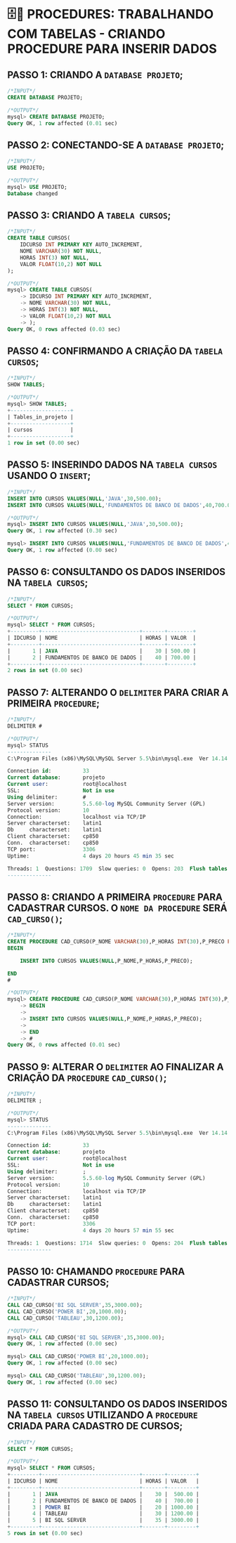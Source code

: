 # 🗄🎲 **PROCEDURES: TRABALHANDO COM TABELAS - CRIANDO PROCEDURE PARA INSERIR DADOS**


## **PASSO 1:** CRIANDO A `DATABASE PROJETO`;
```SQL
/*INPUT*/
CREATE DATABASE PROJETO;

/*OUTPUT*/
mysql> CREATE DATABASE PROJETO;
Query OK, 1 row affected (0.01 sec)
```

## **PASSO 2:** CONECTANDO-SE A `DATABASE PROJETO`;
```SQL
/*INPUT*/
USE PROJETO;

/*OUTPUT*/
mysql> USE PROJETO;
Database changed
```

## **PASSO 3:** CRIANDO A `TABELA CURSOS`;
```SQL
/*INPUT*/
CREATE TABLE CURSOS(
	IDCURSO INT PRIMARY KEY AUTO_INCREMENT,
	NOME VARCHAR(30) NOT NULL,
	HORAS INT(3) NOT NULL,
	VALOR FLOAT(10,2) NOT NULL
);

/*OUTPUT*/
mysql> CREATE TABLE CURSOS(
    -> IDCURSO INT PRIMARY KEY AUTO_INCREMENT,
    -> NOME VARCHAR(30) NOT NULL,
    -> HORAS INT(3) NOT NULL,
    -> VALOR FLOAT(10,2) NOT NULL
    -> );
Query OK, 0 rows affected (0.03 sec)
```

## **PASSO 4:** CONFIRMANDO A CRIAÇÃO DA `TABELA CURSOS`;
```SQL
/*INPUT*/
SHOW TABLES;

/*OUTPUT*/
mysql> SHOW TABLES;
+-------------------+
| Tables_in_projeto |
+-------------------+
| cursos            |
+-------------------+
1 row in set (0.00 sec)
```

## **PASSO 5:** INSERINDO DADOS NA `TABELA CURSOS` USANDO O `INSERT`;
```SQL
/*INPUT*/
INSERT INTO CURSOS VALUES(NULL,'JAVA',30,500.00);
INSERT INTO CURSOS VALUES(NULL,'FUNDAMENTOS DE BANCO DE DADOS',40,700.00);

/*OUTPUT*/
mysql> INSERT INTO CURSOS VALUES(NULL,'JAVA',30,500.00);
Query OK, 1 row affected (0.30 sec)

mysql> INSERT INTO CURSOS VALUES(NULL,'FUNDAMENTOS DE BANCO DE DADOS',40,700.00);
Query OK, 1 row affected (0.00 sec)
```


## **PASSO 6:** CONSULTANDO OS DADOS INSERIDOS NA `TABELA CURSOS`;
```SQL
/*INPUT*/
SELECT * FROM CURSOS;

/*OUTPUT*/
mysql> SELECT * FROM CURSOS;
+---------+-------------------------------+-------+--------+
| IDCURSO | NOME                          | HORAS | VALOR  |
+---------+-------------------------------+-------+--------+
|       1 | JAVA                          |    30 | 500.00 |
|       2 | FUNDAMENTOS DE BANCO DE DADOS |    40 | 700.00 |
+---------+-------------------------------+-------+--------+
2 rows in set (0.00 sec)
```


## **PASSO 7:** ALTERANDO O `DELIMITER` PARA CRIAR A PRIMEIRA `PROCEDURE`;
```SQL
/*INPUT*/
DELIMITER #

/*OUTPUT*/
mysql> STATUS
--------------
C:\Program Files (x86)\MySQL\MySQL Server 5.5\bin\mysql.exe  Ver 14.14 Distrib 5.5.60, for Win32 (AMD64)

Connection id:          33
Current database:       projeto
Current user:           root@localhost
SSL:                    Not in use
Using delimiter:        #
Server version:         5.5.60-log MySQL Community Server (GPL)
Protocol version:       10
Connection:             localhost via TCP/IP
Server characterset:    latin1
Db     characterset:    latin1
Client characterset:    cp850
Conn.  characterset:    cp850
TCP port:               3306
Uptime:                 4 days 20 hours 45 min 35 sec

Threads: 1  Questions: 1709  Slow queries: 0  Opens: 203  Flush tables: 1  Open tables: 0  Queries per second avg: 0.004
--------------
```


## **PASSO 8:** CRIANDO A PRIMEIRA `PROCEDURE` PARA CADASTRAR CURSOS. O `NOME DA PROCEDURE` SERÁ `CAD_CURSO()`;
```SQL
/*INPUT*/
CREATE PROCEDURE CAD_CURSO(P_NOME VARCHAR(30),P_HORAS INT(30),P_PRECO FLOAT(10,2))
BEGIN

	INSERT INTO CURSOS VALUES(NULL,P_NOME,P_HORAS,P_PRECO);

END
#

/*OUTPUT*/
mysql> CREATE PROCEDURE CAD_CURSO(P_NOME VARCHAR(30),P_HORAS INT(30),P_PRECO FLOAT(10,2))
    -> BEGIN
    ->
    -> INSERT INTO CURSOS VALUES(NULL,P_NOME,P_HORAS,P_PRECO);
    ->
    -> END
    -> #
Query OK, 0 rows affected (0.01 sec)
```


## **PASSO 9:** ALTERAR O `DELIMITER` AO FINALIZAR A CRIAÇÃO DA `PROCEDURE` `CAD_CURSO()`;
```SQL
/*INPUT*/
DELIMITER ;

/*OUTPUT*/
mysql> STATUS
--------------
C:\Program Files (x86)\MySQL\MySQL Server 5.5\bin\mysql.exe  Ver 14.14 Distrib 5.5.60, for Win32 (AMD64)

Connection id:          33
Current database:       projeto
Current user:           root@localhost
SSL:                    Not in use
Using delimiter:        ;
Server version:         5.5.60-log MySQL Community Server (GPL)
Protocol version:       10
Connection:             localhost via TCP/IP
Server characterset:    latin1
Db     characterset:    latin1
Client characterset:    cp850
Conn.  characterset:    cp850
TCP port:               3306
Uptime:                 4 days 20 hours 57 min 55 sec

Threads: 1  Questions: 1714  Slow queries: 0  Opens: 204  Flush tables: 1  Open tables: 1  Queries per second avg: 0.004
--------------
```


## **PASSO 10:** CHAMANDO `PROCEDURE` PARA CADASTRAR CURSOS;
```SQL
/*INPUT*/
CALL CAD_CURSO('BI SQL SERVER',35,3000.00);
CALL CAD_CURSO('POWER BI',20,1000.00);
CALL CAD_CURSO('TABLEAU',30,1200.00);

/*OUTPUT*/
mysql> CALL CAD_CURSO('BI SQL SERVER',35,3000.00);
Query OK, 1 row affected (0.00 sec)

mysql> CALL CAD_CURSO('POWER BI',20,1000.00);
Query OK, 1 row affected (0.00 sec)

mysql> CALL CAD_CURSO('TABLEAU',30,1200.00);
Query OK, 1 row affected (0.00 sec)
```


## **PASSO 11:** CONSULTANDO OS DADOS INSERIDOS NA `TABELA CURSOS` UTILIZANDO A `PROCEDURE` CRIADA PARA CADASTRO DE CURSOS;
```SQL
/*INPUT*/
SELECT * FROM CURSOS;

/*OUTPUT*/
mysql> SELECT * FROM CURSOS;
+---------+-------------------------------+-------+---------+
| IDCURSO | NOME                          | HORAS | VALOR   |
+---------+-------------------------------+-------+---------+
|       1 | JAVA                          |    30 |  500.00 |
|       2 | FUNDAMENTOS DE BANCO DE DADOS |    40 |  700.00 |
|       3 | POWER BI                      |    20 | 1000.00 |
|       4 | TABLEAU                       |    30 | 1200.00 |
|       5 | BI SQL SERVER                 |    35 | 3000.00 |
+---------+-------------------------------+-------+---------+
5 rows in set (0.00 sec)
```